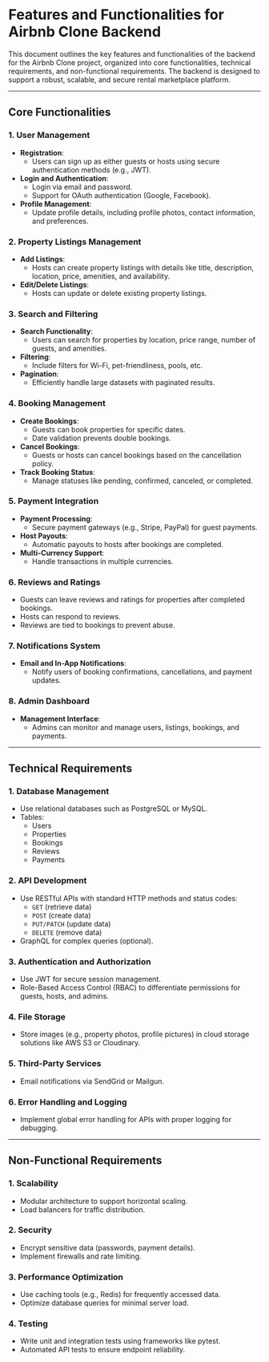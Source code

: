 # **Features and Functionalities for Airbnb Clone Backend**

This document outlines the key features and functionalities of the backend for the Airbnb Clone project, organized into core functionalities, technical requirements, and non-functional requirements. The backend is designed to support a robust, scalable, and secure rental marketplace platform.

---

## **Core Functionalities**

### **1. User Management**
- **Registration**: 
  - Users can sign up as either guests or hosts using secure authentication methods (e.g., JWT).
- **Login and Authentication**:
  - Login via email and password.
  - Support for OAuth authentication (Google, Facebook).
- **Profile Management**: 
  - Update profile details, including profile photos, contact information, and preferences.

### **2. Property Listings Management**
- **Add Listings**:
  - Hosts can create property listings with details like title, description, location, price, amenities, and availability.
- **Edit/Delete Listings**:
  - Hosts can update or delete existing property listings.

### **3. Search and Filtering**
- **Search Functionality**:
  - Users can search for properties by location, price range, number of guests, and amenities.
- **Filtering**:
  - Include filters for Wi-Fi, pet-friendliness, pools, etc.
- **Pagination**:
  - Efficiently handle large datasets with paginated results.

### **4. Booking Management**
- **Create Bookings**:
  - Guests can book properties for specific dates.
  - Date validation prevents double bookings.
- **Cancel Bookings**:
  - Guests or hosts can cancel bookings based on the cancellation policy.
- **Track Booking Status**:
  - Manage statuses like pending, confirmed, canceled, or completed.

### **5. Payment Integration**
- **Payment Processing**:
  - Secure payment gateways (e.g., Stripe, PayPal) for guest payments.
- **Host Payouts**:
  - Automatic payouts to hosts after bookings are completed.
- **Multi-Currency Support**:
  - Handle transactions in multiple currencies.

### **6. Reviews and Ratings**
- Guests can leave reviews and ratings for properties after completed bookings.
- Hosts can respond to reviews.
- Reviews are tied to bookings to prevent abuse.

### **7. Notifications System**
- **Email and In-App Notifications**:
  - Notify users of booking confirmations, cancellations, and payment updates.

### **8. Admin Dashboard**
- **Management Interface**:
  - Admins can monitor and manage users, listings, bookings, and payments.

---

## **Technical Requirements**

### **1. Database Management**
- Use relational databases such as PostgreSQL or MySQL.
- Tables:
  - Users
  - Properties
  - Bookings
  - Reviews
  - Payments

### **2. API Development**
- Use RESTful APIs with standard HTTP methods and status codes:
  - `GET` (retrieve data)
  - `POST` (create data)
  - `PUT/PATCH` (update data)
  - `DELETE` (remove data)
- GraphQL for complex queries (optional).

### **3. Authentication and Authorization**
- Use JWT for secure session management.
- Role-Based Access Control (RBAC) to differentiate permissions for guests, hosts, and admins.

### **4. File Storage**
- Store images (e.g., property photos, profile pictures) in cloud storage solutions like AWS S3 or Cloudinary.

### **5. Third-Party Services**
- Email notifications via SendGrid or Mailgun.

### **6. Error Handling and Logging**
- Implement global error handling for APIs with proper logging for debugging.

---

## **Non-Functional Requirements**

### **1. Scalability**
- Modular architecture to support horizontal scaling.
- Load balancers for traffic distribution.

### **2. Security**
- Encrypt sensitive data (passwords, payment details).
- Implement firewalls and rate limiting.

### **3. Performance Optimization**
- Use caching tools (e.g., Redis) for frequently accessed data.
- Optimize database queries for minimal server load.

### **4. Testing**
- Write unit and integration tests using frameworks like pytest.
- Automated API tests to ensure endpoint reliability.
